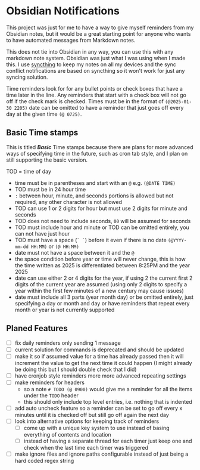 # Obsidian Notifications

This project was just for me to have a way to give myself reminders from my Obsidian notes, but it would be a great starting point for anyone who wants to have automated messages from Markdown notes.

This does not tie into Obsidian in any way, you can use this with any markdown note system. Obsidian was just what I was using when I made this.
I use [syncthing](https://syncthing.net) to keep my notes on all my devices and the sync conflict notifications are based on syncthing so it won't work for just any syncing solution.

Time reminders look for for any bullet points or check boxes that have a time later in the line. Any reminders that start with a check box will not go off if the check mark is checked. Times must be in the format of `(@2025-01-30 2205)` date can be omitted to have a reminder that just goes off every day at the given time `(@ 0725)`.

## Basic Time stamps

This is titled ***Basic*** Time stamps because there are plans for more advanced ways of specifying time in the future, such as cron tab style, and I plan on still supporting the basic version.

TOD = time of day

- time must be in parentheses and start with an `@`  e.g. `(@DATE TIME)`
- TOD must be in 24 hour time
- `:` between hour, minute, and seconds portions is allowed but not required, any other character is not allowed
- TOD can use 1 or 2 digits for hour but must use 2 digits for minute and seconds
- TOD does not need to include seconds, `00` will be assumed for seconds
- TOD must include hour and minute or TOD can be omitted entirely, you can not have just hour
- TOD must have a space (`` ` ` ``) before it even if there is no date `(@YYYY-mm-dd HH:MM)` or `(@ HH:MM)`
- date must not have a space between it and the `@`
- the space condition before year or time will never change, this is how the time written as 2025 is differentiated between 8:25PM and the year 2025
- date can use either 2 or 4 digits for the year, if using 2 the current first 2 digits of the current year are assumed (using only 2 digits to specify a year within the first few minutes of a new century may cause issues)
- date must include all 3 parts (year month day) or be omitted entirely, just specifying a day or month and day or have reminders that repeat every month or year is not currently supported

## Planed Features

- [ ] fix daily reminders only sending 1 message
- [ ] current solution for commands is deprecated and should be updated
- [ ] make it so if assumed value for a time has already passed then it will increment the value to get the next time it could happen (I might already be doing this but I should double check that I did)
- [ ] have cronjob style reminders more more advanced repeating settings
- [ ] make reminders for headers
  - so a note `# TODO (@ 0900)` would give me a reminder for all the items under the `TODO` header
  - this should only include top level entries, i.e. nothing that is indented
- [ ] add auto uncheck feature so a reminder can be set to go off every x minutes until it is checked off but still go off again the next day
- [ ] look into alternative options for keeping track of reminders
  - [ ] come up with a unique key system to use instead of basing everything of contents and location
  - [ ] instead of having a separate thread for each timer just keep one and check when the last time each timer was triggered
- [ ] make ignore files and ignore paths configurable instead of just being a hard coded regex string
